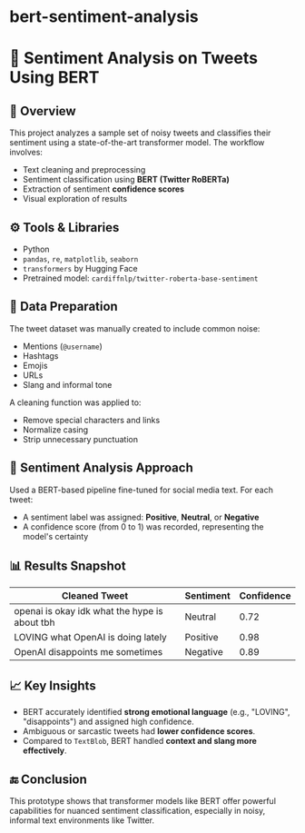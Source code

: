 # bert-sentiment-analysis

# 🧠 Sentiment Analysis on Tweets Using BERT

## 📌 Overview
This project analyzes a sample set of noisy tweets and classifies their sentiment using a state-of-the-art transformer model. The workflow involves:
- Text cleaning and preprocessing
- Sentiment classification using **BERT (Twitter RoBERTa)**
- Extraction of sentiment **confidence scores**
- Visual exploration of results

## ⚙️ Tools & Libraries
- Python
- `pandas`, `re`, `matplotlib`, `seaborn`
- `transformers` by Hugging Face
- Pretrained model: `cardiffnlp/twitter-roberta-base-sentiment`

## 🧼 Data Preparation
The tweet dataset was manually created to include common noise:
- Mentions (`@username`)
- Hashtags
- Emojis
- URLs
- Slang and informal tone

A cleaning function was applied to:
- Remove special characters and links
- Normalize casing
- Strip unnecessary punctuation

## 🧠 Sentiment Analysis Approach
Used a BERT-based pipeline fine-tuned for social media text. For each tweet:
- A sentiment label was assigned: **Positive**, **Neutral**, or **Negative**
- A confidence score (from 0 to 1) was recorded, representing the model's certainty

## 📊 Results Snapshot

| Cleaned Tweet | Sentiment | Confidence |
|---------------|-----------|------------|
| openai is okay idk what the hype is about tbh | Neutral | 0.72 |
| LOVING what OpenAI is doing lately | Positive | 0.98 |
| OpenAI disappoints me sometimes | Negative | 0.89 |

## 📈 Key Insights
- BERT accurately identified **strong emotional language** (e.g., "LOVING", "disappoints") and assigned high confidence.
- Ambiguous or sarcastic tweets had **lower confidence scores**.
- Compared to `TextBlob`, BERT handled **context and slang more effectively**.

## 🔚 Conclusion
This prototype shows that transformer models like BERT offer powerful capabilities for nuanced sentiment classification, especially in noisy, informal text environments like Twitter.
